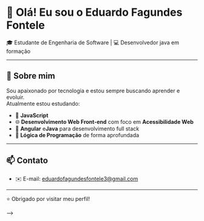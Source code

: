 # 👋 Olá! Eu sou o Eduardo Fagundes Fontele

🎓 Estudante de Engenharia de Software | 💻 Desenvolvedor java em formação  


---

## 🚀 Sobre mim

Sou apaixonado por tecnologia e estou sempre buscando aprender e evoluir.  
Atualmente estou estudando:

- 🔷 **JavaScript** 
- 🌐 **Desenvolvimento Web Front-end** com foco em **Acessibilidade Web**
- 🎯 **Angular** e**Java** para desenvolvimento full stack
- 🧠 **Lógica de Programação** de forma aprofundada


---

## 📫 Contato

- ✉️ E-mail: eduardofagundesfontele3@gmail.com

---

⭐ Obrigado por visitar meu perfil!



-->

